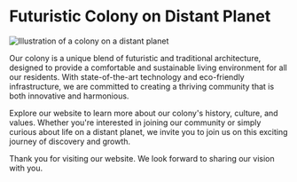<!--
Write me markdown content of website with wallpaper:

"An illustration of a colony on a distant planet, with a mix of futuristic and traditional architecture."

The header of the page should not be copy of the text but rather a real content of the website which is using this wallpaper.
-->

<!--font:Montserrat-->

# Futuristic Colony on Distant Planet

![Illustration of a colony on a distant planet](https://example.com/wallpaper.jpg)

Our colony is a unique blend of futuristic and traditional architecture, designed to provide a comfortable and sustainable living environment for all our residents. With state-of-the-art technology and eco-friendly infrastructure, we are committed to creating a thriving community that is both innovative and harmonious.

Explore our website to learn more about our colony's history, culture, and values. Whether you're interested in joining our community or simply curious about life on a distant planet, we invite you to join us on this exciting journey of discovery and growth.

Thank you for visiting our website. We look forward to sharing our vision with you.
